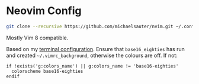 # Neovim Config

```sh
git clone --recursive https://github.com/michaelsauter/nvim.git ~/.config/nvim
```

Mostly Vim 8 compatible.

Based on my [terminal configuration](https://github.com/michaelsauter/config). Ensure that `base16_eighties` has run and created `~/.vimrc_background`, otherwise the colours are off. If not:

```
if !exists('g:colors_name') || g:colors_name != 'base16-eighties'
  colorscheme base16-eighties
endif
```
